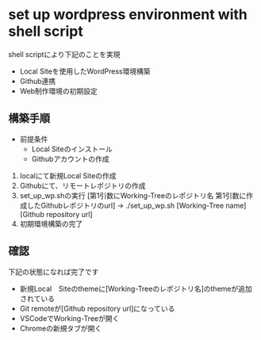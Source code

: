 # set up wordpress environment with shell script

shell scriptにより下記のことを実現
- Local Siteを使用したWordPress環境構築
- Github連携
- Web制作環境の初期設定

## 構築手順

- 前提条件 
  - Local Siteのインストール
  - Githubアカウントの作成
 
1. localにて新規Local Siteの作成
2. Githubにて、リモートレポジトリの作成
3. set_up_wp.shの実行 [第1引数にWorking-Treeのレポジトリ名 第1引数に作成したGithubレポジトリのurl]
→ ./set_up_wp.sh [Working-Tree name] [Github repository url]
4. 初期環境構築の完了

## 確認
下記の状態になれば完了です
- 新規Local　Siteのthemeに[Working-Treeのレポジトリ名]のthemeが追加されている
- Git remoteが[Github repository url]になっている
- VSCodeでWorking-Treeが開く
- Chromeの新規タブが開く
